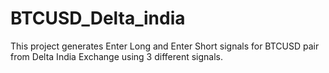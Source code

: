 # BTCUSD_Delta_india
This project generates Enter Long and Enter Short signals for BTCUSD pair from Delta India Exchange using 3 different signals.
